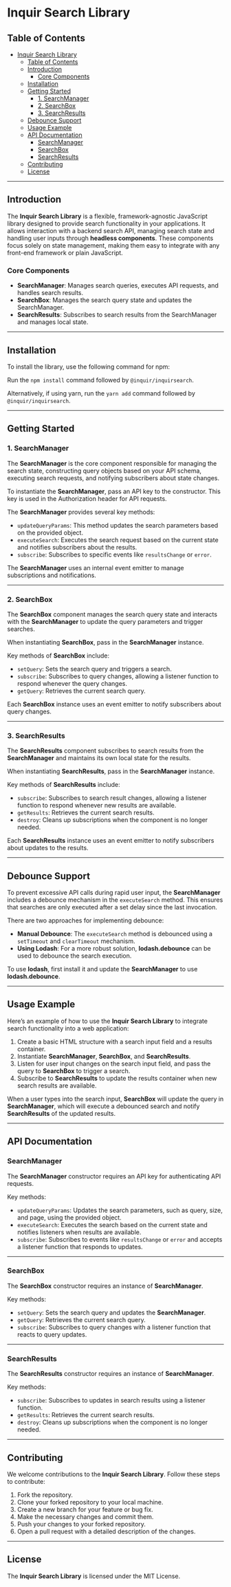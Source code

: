 # Inquir Search Library

## Table of Contents
- [Inquir Search Library](#inquir-search-library)
  - [Table of Contents](#table-of-contents)
  - [Introduction](#introduction)
    - [Core Components](#core-components)
  - [Installation](#installation)
  - [Getting Started](#getting-started)
    - [1. SearchManager](#1-searchmanager)
    - [2. SearchBox](#2-searchbox)
    - [3. SearchResults](#3-searchresults)
  - [Debounce Support](#debounce-support)
  - [Usage Example](#usage-example)
  - [API Documentation](#api-documentation)
    - [SearchManager](#searchmanager)
    - [SearchBox](#searchbox)
    - [SearchResults](#searchresults)
  - [Contributing](#contributing)
  - [License](#license)

---

## Introduction

The **Inquir Search Library** is a flexible, framework-agnostic JavaScript library designed to provide search functionality in your applications. It allows interaction with a backend search API, managing search state and handling user inputs through **headless components**. These components focus solely on state management, making them easy to integrate with any front-end framework or plain JavaScript.

### Core Components

- **SearchManager**: Manages search queries, executes API requests, and handles search results.
- **SearchBox**: Manages the search query state and updates the SearchManager.
- **SearchResults**: Subscribes to search results from the SearchManager and manages local state.

---

## Installation

To install the library, use the following command for npm:

Run the `npm install` command followed by `@inquir/inquirsearch`.

Alternatively, if using yarn, run the `yarn add` command followed by `@inquir/inquirsearch`.

---

## Getting Started

### 1. SearchManager

The **SearchManager** is the core component responsible for managing the search state, constructing query objects based on your API schema, executing search requests, and notifying subscribers about state changes.

To instantiate the **SearchManager**, pass an API key to the constructor. This key is used in the Authorization header for API requests.

The **SearchManager** provides several key methods:
- `updateQueryParams`: This method updates the search parameters based on the provided object.
- `executeSearch`: Executes the search request based on the current state and notifies subscribers about the results.
- `subscribe`: Subscribes to specific events like `resultsChange` or `error`.

The **SearchManager** uses an internal event emitter to manage subscriptions and notifications.

---

### 2. SearchBox

The **SearchBox** component manages the search query state and interacts with the **SearchManager** to update the query parameters and trigger searches.

When instantiating **SearchBox**, pass in the **SearchManager** instance.

Key methods of **SearchBox** include:
- `setQuery`: Sets the search query and triggers a search.
- `subscribe`: Subscribes to query changes, allowing a listener function to respond whenever the query changes.
- `getQuery`: Retrieves the current search query.

Each **SearchBox** instance uses an event emitter to notify subscribers about query changes.

---

### 3. SearchResults

The **SearchResults** component subscribes to search results from the **SearchManager** and maintains its own local state for the results.

When instantiating **SearchResults**, pass in the **SearchManager** instance.

Key methods of **SearchResults** include:
- `subscribe`: Subscribes to search result changes, allowing a listener function to respond whenever new results are available.
- `getResults`: Retrieves the current search results.
- `destroy`: Cleans up subscriptions when the component is no longer needed.

Each **SearchResults** instance uses an event emitter to notify subscribers about updates to the results.

---

## Debounce Support

To prevent excessive API calls during rapid user input, the **SearchManager** includes a debounce mechanism in the `executeSearch` method. This ensures that searches are only executed after a set delay since the last invocation.

There are two approaches for implementing debounce:

- **Manual Debounce**: The `executeSearch` method is debounced using a `setTimeout` and `clearTimeout` mechanism.
- **Using Lodash**: For a more robust solution, **lodash.debounce** can be used to debounce the search execution.

To use **lodash**, first install it and update the **SearchManager** to use **lodash.debounce**.

---

## Usage Example

Here’s an example of how to use the **Inquir Search Library** to integrate search functionality into a web application:

1. Create a basic HTML structure with a search input field and a results container.
2. Instantiate **SearchManager**, **SearchBox**, and **SearchResults**.
3. Listen for user input changes on the search input field, and pass the query to **SearchBox** to trigger a search.
4. Subscribe to **SearchResults** to update the results container when new search results are available.

When a user types into the search input, **SearchBox** will update the query in **SearchManager**, which will execute a debounced search and notify **SearchResults** of the updated results.

---

## API Documentation

### SearchManager

The **SearchManager** constructor requires an API key for authenticating API requests.

Key methods:
- `updateQueryParams`: Updates the search parameters, such as query, size, and page, using the provided object.
- `executeSearch`: Executes the search based on the current state and notifies listeners when results are available.
- `subscribe`: Subscribes to events like `resultsChange` or `error` and accepts a listener function that responds to updates.

---

### SearchBox

The **SearchBox** constructor requires an instance of **SearchManager**.

Key methods:
- `setQuery`: Sets the search query and updates the **SearchManager**.
- `getQuery`: Retrieves the current search query.
- `subscribe`: Subscribes to query changes with a listener function that reacts to query updates.

---

### SearchResults

The **SearchResults** constructor requires an instance of **SearchManager**.

Key methods:
- `subscribe`: Subscribes to updates in search results using a listener function.
- `getResults`: Retrieves the current search results.
- `destroy`: Cleans up subscriptions when the component is no longer needed.

---

## Contributing

We welcome contributions to the **Inquir Search Library**. Follow these steps to contribute:

1. Fork the repository.
2. Clone your forked repository to your local machine.
3. Create a new branch for your feature or bug fix.
4. Make the necessary changes and commit them.
5. Push your changes to your forked repository.
6. Open a pull request with a detailed description of the changes.

---

## License

The **Inquir Search Library** is licensed under the MIT License.
